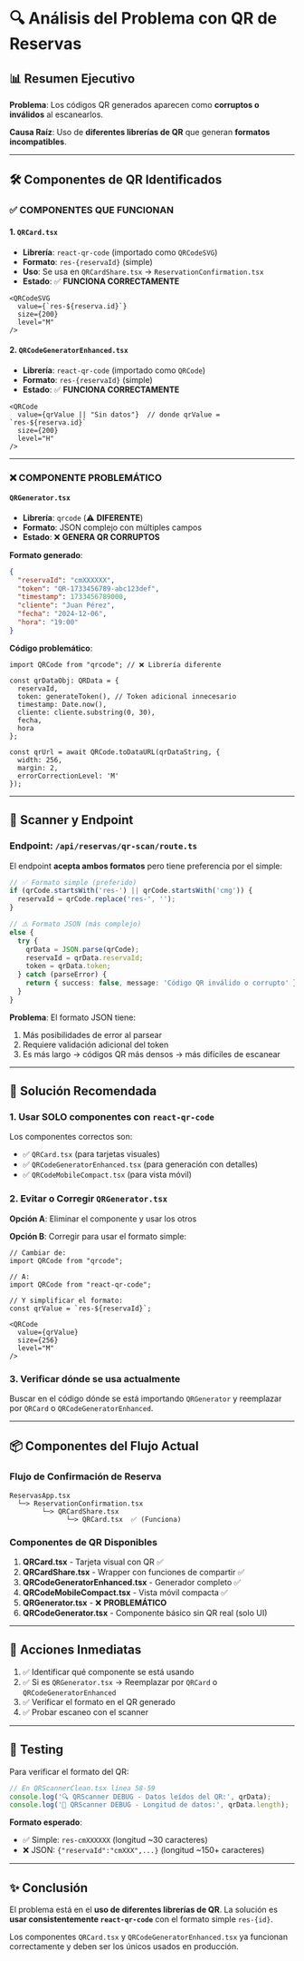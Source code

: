 # 🔍 Análisis del Problema con QR de Reservas

## 📊 Resumen Ejecutivo

**Problema**: Los códigos QR generados aparecen como **corruptos o inválidos** al escanearlos.

**Causa Raíz**: Uso de **diferentes librerías de QR** que generan **formatos incompatibles**.

---

## 🛠️ Componentes de QR Identificados

### ✅ **COMPONENTES QUE FUNCIONAN**

#### 1. `QRCard.tsx` 
- **Librería**: `react-qr-code` (importado como `QRCodeSVG`)
- **Formato**: `res-{reservaId}` (simple)
- **Uso**: Se usa en `QRCardShare.tsx` → `ReservationConfirmation.tsx`
- **Estado**: ✅ **FUNCIONA CORRECTAMENTE**

```tsx
<QRCodeSVG
  value={`res-${reserva.id}`}
  size={200}
  level="M"
/>
```

#### 2. `QRCodeGeneratorEnhanced.tsx`
- **Librería**: `react-qr-code` (importado como `QRCode`)
- **Formato**: `res-{reservaId}` (simple)
- **Estado**: ✅ **FUNCIONA CORRECTAMENTE**

```tsx
<QRCode
  value={qrValue || "Sin datos"}  // donde qrValue = `res-${reserva.id}`
  size={200}
  level="H"
/>
```

---

### ❌ **COMPONENTE PROBLEMÁTICO**

#### `QRGenerator.tsx`
- **Librería**: `qrcode` (⚠️ **DIFERENTE**)
- **Formato**: JSON complejo con múltiples campos
- **Estado**: ❌ **GENERA QR CORRUPTOS**

**Formato generado**:
```json
{
  "reservaId": "cmXXXXXX",
  "token": "QR-1733456789-abc123def",
  "timestamp": 1733456789000,
  "cliente": "Juan Pérez",
  "fecha": "2024-12-06",
  "hora": "19:00"
}
```

**Código problemático**:
```tsx
import QRCode from "qrcode"; // ❌ Librería diferente

const qrDataObj: QRData = {
  reservaId,
  token: generateToken(), // Token adicional innecesario
  timestamp: Date.now(),
  cliente: cliente.substring(0, 30),
  fecha,
  hora
};

const qrUrl = await QRCode.toDataURL(qrDataString, {
  width: 256,
  margin: 2,
  errorCorrectionLevel: 'M'
});
```

---

## 🔄 Scanner y Endpoint

### Endpoint: `/api/reservas/qr-scan/route.ts`

El endpoint **acepta ambos formatos** pero tiene preferencia por el simple:

```typescript
// ✅ Formato simple (preferido)
if (qrCode.startsWith('res-') || qrCode.startsWith('cmg')) {
  reservaId = qrCode.replace('res-', '');
}

// ⚠️ Formato JSON (más complejo)
else {
  try {
    qrData = JSON.parse(qrCode);
    reservaId = qrData.reservaId;
    token = qrData.token;
  } catch (parseError) {
    return { success: false, message: 'Código QR inválido o corrupto' };
  }
}
```

**Problema**: El formato JSON tiene:
1. Más posibilidades de error al parsear
2. Requiere validación adicional del token
3. Es más largo → códigos QR más densos → más difíciles de escanear

---

## 🎯 Solución Recomendada

### 1. **Usar SOLO componentes con `react-qr-code`**

Los componentes correctos son:
- ✅ `QRCard.tsx` (para tarjetas visuales)
- ✅ `QRCodeGeneratorEnhanced.tsx` (para generación con detalles)
- ✅ `QRCodeMobileCompact.tsx` (para vista móvil)

### 2. **Evitar o Corregir `QRGenerator.tsx`**

**Opción A**: Eliminar el componente y usar los otros

**Opción B**: Corregir para usar el formato simple:

```tsx
// Cambiar de:
import QRCode from "qrcode";

// A:
import QRCode from "react-qr-code";

// Y simplificar el formato:
const qrValue = `res-${reservaId}`;

<QRCode
  value={qrValue}
  size={256}
  level="M"
/>
```

### 3. **Verificar dónde se usa actualmente**

Buscar en el código dónde se está importando `QRGenerator` y reemplazar por `QRCard` o `QRCodeGeneratorEnhanced`.

---

## 📦 Componentes del Flujo Actual

### Flujo de Confirmación de Reserva

```
ReservasApp.tsx
  └─> ReservationConfirmation.tsx
        └─> QRCardShare.tsx
              └─> QRCard.tsx  ✅ (Funciona)
```

### Componentes de QR Disponibles

1. **QRCard.tsx** - Tarjeta visual con QR ✅
2. **QRCardShare.tsx** - Wrapper con funciones de compartir ✅
3. **QRCodeGeneratorEnhanced.tsx** - Generador completo ✅
4. **QRCodeMobileCompact.tsx** - Vista móvil compacta ✅
5. **QRGenerator.tsx** - ❌ **PROBLEMÁTICO**
6. **QRCodeGenerator.tsx** - Componente básico sin QR real (solo UI)

---

## 🔧 Acciones Inmediatas

1. ✅ Identificar qué componente se está usando
2. ✅ Si es `QRGenerator.tsx` → Reemplazar por `QRCard` o `QRCodeGeneratorEnhanced`
3. ✅ Verificar el formato en el QR generado
4. ✅ Probar escaneo con el scanner

---

## 📱 Testing

Para verificar el formato del QR:

```typescript
// En QRScannerClean.tsx línea 58-59
console.log('🔍 QRScanner DEBUG - Datos leídos del QR:', qrData);
console.log('📏 QRScanner DEBUG - Longitud de datos:', qrData.length);
```

**Formato esperado**:
- ✅ Simple: `res-cmXXXXXX` (longitud ~30 caracteres)
- ❌ JSON: `{"reservaId":"cmXXX",...}` (longitud ~150+ caracteres)

---

## ✨ Conclusión

El problema está en el **uso de diferentes librerías de QR**. La solución es **usar consistentemente `react-qr-code`** con el formato simple `res-{id}`.

Los componentes `QRCard.tsx` y `QRCodeGeneratorEnhanced.tsx` ya funcionan correctamente y deben ser los únicos usados en producción.

